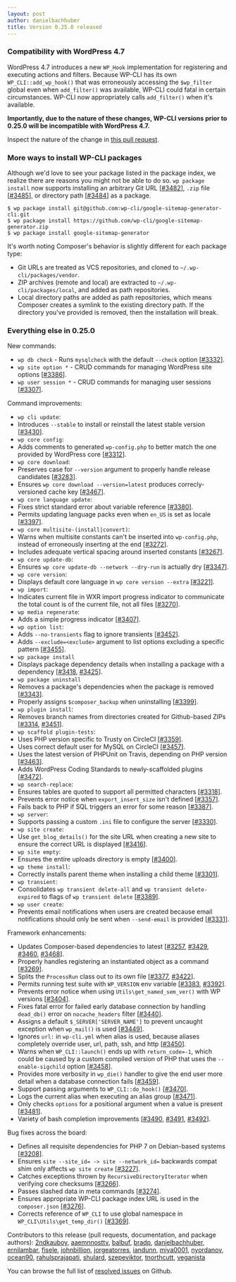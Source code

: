 ```yaml
---
layout: post
author: danielbachhuber
title: Version 0.25.0 released
---
```


### Compatibility with WordPress 4.7

WordPress 4.7 introduces a new `WP_Hook` implementation for registering and executing actions and filters. Because WP-CLI has its own `WP_CLI::add_wp_hook()` that was erroneously accessing the `$wp_filter` global even when `add_filter()` was available, WP-CLI could fatal in certain circumstances. WP-CLI now appropriately calls `add_filter()` when it's available.

**Importantly, due to the nature of these changes, WP-CLI versions prior to 0.25.0 will be incompatible with WordPress 4.7.**

Inspect the nature of the change in [this pull request](https://github.com/wp-cli/wp-cli/pull/3384).

### More ways to install WP-CLI packages

Although we'd love to see your package listed in the package index, we realize there are reasons you might not be able to do so. `wp package install` now supports installing an arbitrary Git URL [[#3482](https://github.com/wp-cli/wp-cli/pull/3482)], `.zip` file [[#3485](https://github.com/wp-cli/wp-cli/pull/3485)], or directory path [[#3484](https://github.com/wp-cli/wp-cli/pull/3484)] as a package.

    $ wp package install git@github.com:wp-cli/google-sitemap-generator-cli.git
    $ wp package install https://github.com/wp-cli/google-sitemap-generator.zip
    $ wp package install google-sitemap-generator

It's worth noting Composer's behavior is slightly different for each package type:

* Git URLs are treated as VCS repositories, and cloned to `~/.wp-cli/packages/vendor`.
* ZIP archives (remote and local) are extracted to `~/.wp-cli/packages/local`, and added as path repositories.
* Local directory paths are added as path repositories, which means Composer creates a symlink to the existing directory path. If the directory you've provided is removed, then the installation will break.

### Everything else in 0.25.0

New commands:

* `wp db check` - Runs `mysqlcheck` with the default `--check` option [[#3332](https://github.com/wp-cli/wp-cli/pull/3332)].
* `wp site option *` - CRUD commands for managing WordPress site options [[#3386](https://github.com/wp-cli/wp-cli/pull/3386)].
* `wp user session *` - CRUD commands for managing user sessions [[#3307](https://github.com/wp-cli/wp-cli/pull/3307)].

Command improvements:

* `wp cli update`:
 * Introduces `--stable` to install or reinstall the latest stable version [[#3430](https://github.com/wp-cli/wp-cli/pull/3430)].
* `wp core config`:
 * Adds comments to generated `wp-config.php` to better match the one provided by WordPress core [[#3312](https://github.com/wp-cli/wp-cli/pull/3312)].
* `wp core download`:
 * Preserves case for `--version` argument to properly handle release candidates [[#3283](https://github.com/wp-cli/wp-cli/pull/3283)].
 * Ensures `wp core download --version=latest` produces correcly-versioned cache key [[#3467](https://github.com/wp-cli/wp-cli/pull/3467)].
* `wp core language update`:
 * Fixes strict standard error about variable reference [[#3380](https://github.com/wp-cli/wp-cli/pull/3380)].
 * Permits updating language packs even when `en_US` is set as locale [[#3397](https://github.com/wp-cli/wp-cli/pull/3397)].
* `wp core multisite-(install|convert)`:
 * Warns when multisite constants can't be inserted into `wp-config.php`, instead of erroneously inserting at the end [[#3272](https://github.com/wp-cli/wp-cli/pull/3272)].
 * Includes adequate vertical spacing around inserted constants [[#3267](https://github.com/wp-cli/wp-cli/pull/3267)].
* `wp core update-db`:
 * Ensures `wp core update-db --network --dry-run` is actually dry [[#3347](https://github.com/wp-cli/wp-cli/pull/3347)].
* `wp core version`:
 * Displays default core language in `wp core version --extra` [[#3221](https://github.com/wp-cli/wp-cli/pull/3221)].
* `wp import`:
 * Indicates current file in WXR import progress indicator to communicate the total count is of the current file, not all files [[#3270](https://github.com/wp-cli/wp-cli/pull/3270)].
* `wp media regenerate`:
 * Adds a simple progress indicator [[#3407](https://github.com/wp-cli/wp-cli/pull/3407)].
* `wp option list`:
 * Adds `--no-transients` flag to ignore transients [[#3452](https://github.com/wp-cli/wp-cli/pull/3452)].
 * Adds `--exclude=<exclude>` argument to list options excluding a specific pattern [[#3455](https://github.com/wp-cli/wp-cli/pull/3455)].
* `wp package install`
 * Displays package dependency details when installing a package with a dependency [[#3418](https://github.com/wp-cli/wp-cli/pull/3418), [#3425](https://github.com/wp-cli/wp-cli/pull/3425)].
* `wp package uninstall`
 * Removes a package's dependencies when the package is removed [[#3343](https://github.com/wp-cli/wp-cli/pull/3343)].
 * Properly assigns `$composer_backup` when uninstalling [[#3399](https://github.com/wp-cli/wp-cli/pull/3399)].
* `wp plugin install`:
 * Removes branch names from directories created for Github-based ZIPs [[#3314](https://github.com/wp-cli/wp-cli/pull/3314), [#3451](https://github.com/wp-cli/wp-cli/pull/3451)].
* `wp scaffold plugin-tests`:
 * Uses PHP version specific to Trusty on CircleCI [[#3359](https://github.com/wp-cli/wp-cli/pull/3359)].
 * Uses correct default user for MySQL on CircleCI [[#3457](https://github.com/wp-cli/wp-cli/pull/3457)].
 * Uses the latest version of PHPUnit on Travis, depending on PHP version [[#3463](https://github.com/wp-cli/wp-cli/pull/3463)].
 * Adds WordPress Coding Standards to newly-scaffolded plugins [[#3472](https://github.com/wp-cli/wp-cli/pull/3472)].
* `wp search-replace`:
 * Ensures tables are quoted to support all permitted characters [[#3318](https://github.com/wp-cli/wp-cli/pull/3318)].
 * Prevents error notice when `export_insert_size` isn't defined [[#3357](https://github.com/wp-cli/wp-cli/pull/3357)].
 * Fails back to PHP if SQL triggers an error for some reason [[#3387](https://github.com/wp-cli/wp-cli/pull/3387)].
* `wp server`:
 * Supports passing a custom `.ini` file to configure the server [[#3330](https://github.com/wp-cli/wp-cli/pull/3330)].
* `wp site create`:
 * Use `get_blog_details()` for the site URL when creating a new site to ensure the correct URL is displayed [[#3416](https://github.com/wp-cli/wp-cli/pull/3416)].
* `wp site empty`:
 * Ensures the entire uploads directory is empty [[#3400](https://github.com/wp-cli/wp-cli/pull/3400)].
* `wp theme install`:
 * Correctly installs parent theme when installing a child theme [[#3301](https://github.com/wp-cli/wp-cli/pull/3301)].
* `wp transient`:
 * Consolidates `wp transient delete-all` and `wp transient delete-expired` to flags of `wp transient delete` [[#3389](https://github.com/wp-cli/wp-cli/pull/3389)].
* `wp user create`:
 * Prevents email notifications when users are created because email notifications should only be sent when `--send-email` is provided [[#3331](https://github.com/wp-cli/wp-cli/pull/3331)].

Framework enhancements:

* Updates Composer-based dependencies to latest [[#3257](https://github.com/wp-cli/wp-cli/pull/3257), [#3429](https://github.com/wp-cli/wp-cli/pull/3429), [#3460](https://github.com/wp-cli/wp-cli/pull/3460), [#3468](https://github.com/wp-cli/wp-cli/pull/3468)].
* Properly handles registering an instantiated object as a command [[#3269](https://github.com/wp-cli/wp-cli/pull/3269)].
* Splits the `ProcessRun` class out to its own file [[#3377](https://github.com/wp-cli/wp-cli/pull/3377), [#3422](https://github.com/wp-cli/wp-cli/pull/3422)].
* Permits running test suite with `WP_VERSION` env variable [[#3383](https://github.com/wp-cli/wp-cli/pull/3383), [#3392](https://github.com/wp-cli/wp-cli/pull/3392)].
* Prevents error notice when using `Utils\get_named_sem_ver()` with WP versions [[#3404](https://github.com/wp-cli/wp-cli/pull/3404)].
* Fixes fatal error for failed early database connection by handling `dead_db()` error on `nocache_headers` filter [[#3440](https://github.com/wp-cli/wp-cli/pull/3440)].
* Assigns a default `$_SERVER['SERVER_NAME']` to prevent uncaught exception when `wp_mail()` is used [[#3449](https://github.com/wp-cli/wp-cli/pull/3449)].
* Ignores `url:` in `wp-cli.yml` when alias is used, because aliases completely override user, url, path, ssh, and http [[#3450](https://github.com/wp-cli/wp-cli/pull/3450)].
* Warns when `WP_CLI::launch()` ends up with `return_code=-1`, which could be caused by a custom compiled version of PHP that uses the `--enable-sigchild` option [[#3458](https://github.com/wp-cli/wp-cli/pull/3458)].
* Provides more verbosity in `wp_die()` handler to give the end user more detail when a database connection fails [[#3459](https://github.com/wp-cli/wp-cli/pull/3459)].
* Support passing arguments to `WP_CLI::do_hook()` [[#3470](https://github.com/wp-cli/wp-cli/pull/3470)].
* Logs the current alias when executing an alias group [[#3471](https://github.com/wp-cli/wp-cli/pull/3471)].
* Only checks `options` for a positional argument when a value is present [[#3481](https://github.com/wp-cli/wp-cli/pull/3481)].
* Variety of bash completion improvements [[#3490](https://github.com/wp-cli/wp-cli/pull/3490), [#3491](https://github.com/wp-cli/wp-cli/pull/3491), [#3492](https://github.com/wp-cli/wp-cli/pull/3492)].

Bug fixes across the board:

* Defines all requisite dependencies for PHP 7 on Debian-based systems [[#3208](https://github.com/wp-cli/wp-cli/pull/3208)].
* Ensures `site --site_id= -> site --network_id=` backwards compat shim only affects `wp site create` [[#3227](https://github.com/wp-cli/wp-cli/pull/3227)].
* Catches exceptions thrown by `RecursiveDirectoryIterator` when verifying core checksums [[#3266](https://github.com/wp-cli/wp-cli/pull/3266)].
* Passes slashed data in meta commands [[#3274](https://github.com/wp-cli/wp-cli/pull/3274)].
* Ensures appropriate WP-CLI package index URL is used in the `composer.json` [[#3276](https://github.com/wp-cli/wp-cli/pull/3276)].
* Corrects reference of `WP_CLI` to use global namespace in `WP_CLI\Utils\get_temp_dir()` [[#3369](https://github.com/wp-cli/wp-cli/pull/3369)].

Contributors to this release (pull requests, documentation, and package authors): [2ndkauboy](https://github.com/2ndkauboy), [aaemnnosttv](https://github.com/aaemnnosttv), [balbuf](https://github.com/balbuf), [bradp](https://github.com/bradp), [danielbachhuber](https://github.com/danielbachhuber), [ernilambar](https://github.com/ernilambar), [fisele](https://github.com/fisele), [johnbillion](https://github.com/johnbillion), [jorgeatorres](https://github.com/jorgeatorres), [iandunn](https://github.com/iandunn), [miya0001](https://github.com/miya0001), [nyordanov](https://github.com/nyordanov), [ocean90](https://github.com/ocean90), [rahulsprajapati](https://github.com/rahulsprajapati), [shulard](https://github.com/shulard), [szepeviktor](https://github.com/szepeviktor), [tnorthcutt](https://github.com/tnorthcutt), [veganista](https://github.com/veganista)

You can browse the full list of [resolved issues](https://github.com/wp-cli/wp-cli/issues?q=milestone%3A0.25.0+is%3Aclosed) on Github.
